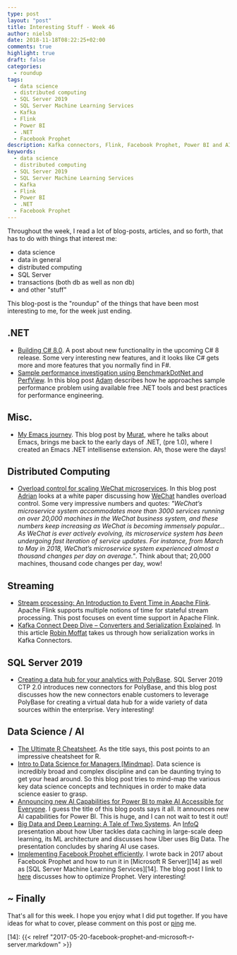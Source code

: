 ```yaml
---
type: post
layout: "post"
title: Interesting Stuff - Week 46
author: nielsb
date: 2018-11-18T08:22:25+02:00
comments: true
highlight: true
draft: false
categories:
  - roundup
tags:
  - data science
  - distributed computing
  - SQL Server 2019
  - SQL Server Machine Learning Services
  - Kafka
  - Flink
  - Power BI
  - .NET
  - Facebook Prophet
description: Kafka connectors, Flink, Facebook Prophet, Power BI and AI, and a lot of other topics!
keywords:
  - data science
  - distributed computing
  - SQL Server 2019
  - SQL Server Machine Learning Services
  - Kafka
  - Flink
  - Power BI
  - .NET
  - Facebook Prophet 
---
```


Throughout the week, I read a lot of blog-posts, articles, and so forth, that has to do with things that interest me:

* data science
* data in general
* distributed computing
* SQL Server
* transactions (both db as well as non db)
* and other "stuff"

This blog-post is the "roundup" of the things that have been most interesting to me, for the week just ending.

<!--more-->

## .NET

* [Building C# 8.0][1]. A post about new functionality in the upcoming C# 8 release. Some very interesting new features, and it looks like C# gets more and more features that you normally find in F#.
* [Sample performance investigation using BenchmarkDotNet and PerfView][2]. In this blog post [Adam][adsit] describes how he approaches sample performance problem using available free .NET tools and best practices for performance engineering. 

## Misc.

* [My Emacs journey][3]. This blog post by [Murat][murba], where he talks about Emacs, brings me back to the early days of .NET, (pre 1.0), where I created an Emacs .NET intellisense extension. Ah, those were the days!

## Distributed Computing

* [Overload control for scaling WeChat microservices][5]. In this blog post [Adrian][adcol] looks at a white paper discussing how [WeChat][4] handles overload control. Some very impressive numbers and quotes: *"WeChat’s microservice system accommodates more than 3000 services running on over 20,000 machines in the WeChat business system, and these numbers keep increasing as WeChat is becoming immensely popular… As WeChat is ever actively evolving, its microservice system has been undergoing fast iteration of service updates. For instance, from March to May in 2018, WeChat’s microservice system experienced almost a thousand changes per day on average."*. Think about that; 20,000 machines, thousand code changes per day, wow!

## Streaming

* [Stream processing: An Introduction to Event Time in Apache Flink][6]. Apache Flink supports multiple notions of time for stateful stream processing. This post focuses on event time support in Apache Flink. 
* [Kafka Connect Deep Dive – Converters and Serialization Explained][7]. In this article [Robin Moffat][rmoff] takes us through how serialization works in Kafka Connectors.

## SQL Server 2019

* [Creating a data hub for your analytics with PolyBase][8]. SQL Server 2019 CTP 2.0 introduces new connectors for PolyBase, and this blog post discusses how the new connectors enable customers to leverage PolyBase for creating a virtual data hub for a wide variety of data sources within the enterprise. Very interesting!  

## Data Science / AI

* [The Ultimate R Cheatsheet][9]. As the title says, this post points to an impressive cheatsheet for R.
* [Intro to Data Science for Managers [Mindmap]][10]. Data science is incredibly broad and complex discipline and can be daunting trying to get your head around. So this blog post tries to mind-map the various key data science concepts and techniques in order to make data science easier to grasp. 
* [Announcing new AI Capabilities for Power BI to make AI Accessible for Everyone][11]. I guess the title of this blog posts says it all. It announces new AI capabilities for Power BI. This is huge, and I can not wait to test it out!
* [Big Data and Deep Learning: A Tale of Two Systems][12]. An [InfoQ][iq] presentation about how Uber tackles data caching in large-scale deep learning, its ML architecture and discusses how Uber uses Big Data. The presentation concludes by sharing AI use cases.
* [Implementing Facebook Prophet efficiently][13]. I wrote back in 2017 about Facebook Prophet and how to run it in [Microsoft R Server][14] as well as [SQL Server Machine Learning Services][14]. The blog post I link to [here][13] discusses how to optimize Prophet. Very interesting!

## ~ Finally

That's all for this week. I hope you enjoy what I did put together. If you have ideas for what to cover, please comment on this post or [ping][ma] me.

[ma]: mailto:niels.it.berglund@gmail.com
[mp]: https://blog.acolyer.org
[iq]: https://www.infoq.com/
[ew]: http://sqlonice.com/
[re]: http://blog.revolutionanalytics.com
[sqsk]: https://www.sqlskills.com
[mdaveyblog]: https://mdavey.wordpress.com/
[charlblog]: https://charlla.com/

[jovpop]: https://twitter.com/JovanPop_MSFT
[bobw]: https://twitter.com/bobwardms
[revod]: https://twitter.com/revodavid
[lonny]: https://twitter.com/sqL_handLe
[ewtw]: https://twitter.com/sqlOnIce
[buckw]: https://twitter.com/BuckWoodyMSFT
[mattw]: https://twitter.com/matthewwarren
[murba]: https://twitter.com/muratdemirbas
[daveda]: https://twitter.com/davidthecoder
[adcol]: https://twitter.com/adriancolyer
[jesrod]: https://twitter.com/jrdothoughts
[tomaz]: https://twitter.com/tomaz_tsql
[dataart]: https://twitter.com/dataartisans
[luis]: https://twitter.com/luis_de_sousa
[benstop]: https://twitter.com/benstopford
[conflu]: https://twitter.com/confluentinc
[tylert]: https://twitter.com/tyler_treat
[andrewng]: https://twitter.com/AndrewYNg
[lawr]: https://twitter.com/bytezn
[jue]: https://twitter.com/b0rk
[yan]: https://twitter.com/theburningmonk
[danny]: https://twitter.com/g9yuayon
[rmoff]: https://twitter.com/rmoff
[ryansw]: https://twitter.com/ryanswanstrom
[pabloc]: https://twitter.com/pabloc_ds
[mklep]: https://twitter.com/martinkl
[mdavey]: https://twitter.com/matt_davey
[jboner]: https://twitter.com/jboner
[joeduff]: https://twitter.com/funcOfJoe
[charl]: https://twitter.com/charllamprecht
[dbricks]: https://twitter.com/databricks
[adsit]: https://twitter.com/SitnikAdam
[vicky]: https://twitter.com/vickyharp

[1]: https://blogs.msdn.microsoft.com/dotnet/2018/11/12/building-c-8-0/
[2]: https://adamsitnik.com/Sample-Perf-Investigation/
[3]: https://muratbuffalo.blogspot.com/2018/11/my-emacs-journey.html
[4]: https://www.wechat.com/en/
[5]: https://blog.acolyer.org/2018/11/16/overload-control-for-scaling-wechat-microservices/
[6]: https://data-artisans.com/blog/stream-processing-introduction-event-time-apache-flink
[7]: https://www.confluent.io/blog/kafka-connect-deep-dive-converters-serialization-explained
[8]: https://cloudblogs.microsoft.com/sqlserver/2018/11/13/creating-a-data-hub-for-your-analytics-with-polybase/
[9]: https://www.datasciencecentral.com/profiles/blogs/the-ultimate-r-cheatsheet
[10]: https://www.datasciencecentral.com/profiles/blogs/data-science-for-managers-mindmap
[11]: https://powerbi.microsoft.com/en-us/blog/power-bi-announces-new-ai-capabilities/
[12]: https://www.infoq.com/presentations/uber-big-data-dl-ml
[13]: https://towardsdatascience.com/implementing-facebook-prophet-efficiently-c241305405a3
[14]: {{< relref "2017-05-20-facebook-prophet-and-microsoft-r-server.markdown" >}}
